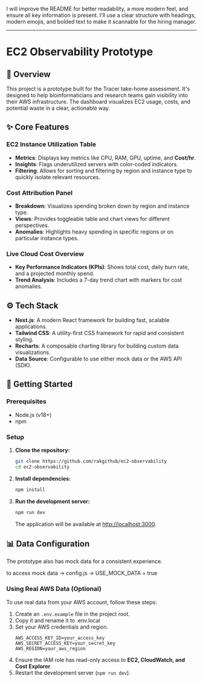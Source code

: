 I will improve the README for better readability, a more modern feel, and ensure all key information is present. I'll use a clear structure with headings, modern emojis, and bolded text to make it scannable for the hiring manager.

-----

# EC2 Observability Prototype

## 🚀 Overview

This project is a prototype built for the Tracer take-home assessment. It's designed to help bioinformaticians and research teams gain visibility into their AWS infrastructure. The dashboard visualizes EC2 usage, costs, and potential waste in a clear, actionable way.

## ✨ Core Features

### EC2 Instance Utilization Table

  - **Metrics**: Displays key metrics like CPU, RAM, GPU, uptime, and **Cost/hr**.
  - **Insights**: Flags underutilized servers with color-coded indicators.
  - **Filtering**: Allows for sorting and filtering by region and instance type to quickly isolate relevant resources.

### Cost Attribution Panel

  - **Breakdown**: Visualizes spending broken down by region and instance type.
  - **Views**: Provides toggleable table and chart views for different perspectives.
  - **Anomalies**: Highlights heavy spending in specific regions or on particular instance types.

### Live Cloud Cost Overview

  - **Key Performance Indicators (KPIs)**: Shows total cost, daily burn rate, and a projected monthly spend.
  - **Trend Analysis**: Includes a 7-day trend chart with markers for cost anomalies.

## ⚙️ Tech Stack

  - **Next.js**: A modern React framework for building fast, scalable applications.
  - **Tailwind CSS**: A utility-first CSS framework for rapid and consistent styling.
  - **Recharts**: A composable charting library for building custom data visualizations.
  - **Data Source**: Configurable to use either mock data or the AWS API (SDK).

## 🚀 Getting Started

### Prerequisites

  - Node.js (v18+)
  - npm

### Setup

1.  **Clone the repository:**
    ```bash
    git clone https://github.com/rakgithub/ec2-observability
    cd ec2-observability
    ```
2.  **Install dependencies:**
    ```bash
    npm install
    ```
3.  **Run the development server:**
    ```bash
    npm run dev
    ```
    The application will be available at [http://localhost:3000](https://www.google.com/search?q=http://localhost:3000).

## 📊 Data Configuration

The prototype also has mock data for a consistent experience.

to access mock data -> config.js -> USE_MOCK_DATA = true

### Using Real AWS Data (Optional)

To use real data from your AWS account, follow these steps:

1.  Create an `.env.example` file in the project root.
2.  Copy it and rename it to .env.local
3.  Set your AWS credentials and region.
    ```env
    AWS_ACCESS_KEY_ID=your_access_key
    AWS_SECRET_ACCESS_KEY=your_secret_key
    AWS_REGION=your_aws_region
    ```
4.  Ensure the IAM role has read-only access to **EC2, CloudWatch, and Cost Explorer**.
5.  Restart the development server (`npm run dev`).
